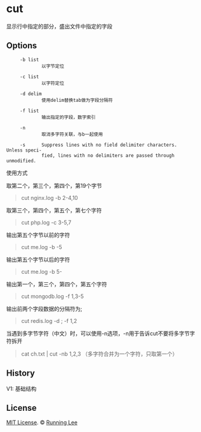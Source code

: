 # cut
显示行中指定的部分，盛出文件中指定的字段

## Options

```
     -b list
             以字节定位

     -c list
             以字符定位

     -d delim
             使用delim替换tab做为字段分隔符

     -f list
             输出指定的字段，数字索引

     -n      
             取消多字符关联，与b一起使用

     -s      Suppress lines with no field delimiter characters.  Unless speci-
             fied, lines with no delimiters are passed through unmodified.
```


使用方式

取第二个，第三个，第四个，第19个字节

> cut nginx.log -b 2-4,10

取第三个，第四个，第五个，第七个字符

> cut php.log -c 3-5,7

输出第五个字节以前的字符

> cut me.log -b -5

输出第五个字节以后的字符

> cut me.log -b 5-

 输出第一个，第三个，第四个，第五个字符
 
> cut mongodb.log -f 1,3-5
 
输出前两个字段数据的分隔符为;

> cut redis.log -d ; -f 1,2

当遇到多字节字符（中文）时，可以使用-n选项，-n用于告诉cut不要将多字节字符拆开

> cat ch.txt | cut -nb 1,2,3 （多字符合并为一个字符，只取第一个）


## History

V1: 基础结构

## License

[MIT License](https://opensource.org/licenses/mit-license.html). ©  [Running Lee](mailto:lihui870920@gmail.com)